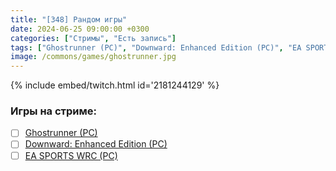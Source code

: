 ```yaml
---
title: "[348] Рандом игры"
date: 2024-06-25 09:00:00 +0300
categories: ["Стримы", "Есть запись"]
tags: ["Ghostrunner (PC)", "Downward: Enhanced Edition (PC)", "EA SPORTS WRC (PC)"]
image: /commons/games/ghostrunner.jpg
---
```


{% include embed/twitch.html id='2181244129' %}

### Игры на стриме:
+ [ ] [Ghostrunner (PC)](/tags/ghostrunner-pc)
+ [ ] [Downward: Enhanced Edition (PC)](/tags/downward-enhanced-edition-pc)
+ [ ] [EA SPORTS WRC (PC)](/tags/ea-sports-wrc-pc)
